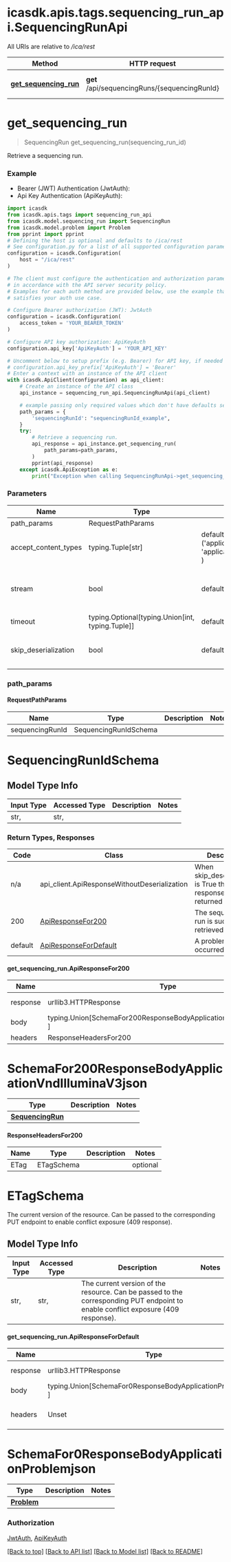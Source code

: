<a name="__pageTop"></a>
# icasdk.apis.tags.sequencing_run_api.SequencingRunApi

All URIs are relative to */ica/rest*

Method | HTTP request | Description
------------- | ------------- | -------------
[**get_sequencing_run**](#get_sequencing_run) | **get** /api/sequencingRuns/{sequencingRunId} | Retrieve a sequencing run.

# **get_sequencing_run**
<a name="get_sequencing_run"></a>
> SequencingRun get_sequencing_run(sequencing_run_id)

Retrieve a sequencing run.

### Example

* Bearer (JWT) Authentication (JwtAuth):
* Api Key Authentication (ApiKeyAuth):
```python
import icasdk
from icasdk.apis.tags import sequencing_run_api
from icasdk.model.sequencing_run import SequencingRun
from icasdk.model.problem import Problem
from pprint import pprint
# Defining the host is optional and defaults to /ica/rest
# See configuration.py for a list of all supported configuration parameters.
configuration = icasdk.Configuration(
    host = "/ica/rest"
)

# The client must configure the authentication and authorization parameters
# in accordance with the API server security policy.
# Examples for each auth method are provided below, use the example that
# satisfies your auth use case.

# Configure Bearer authorization (JWT): JwtAuth
configuration = icasdk.Configuration(
    access_token = 'YOUR_BEARER_TOKEN'
)

# Configure API key authorization: ApiKeyAuth
configuration.api_key['ApiKeyAuth'] = 'YOUR_API_KEY'

# Uncomment below to setup prefix (e.g. Bearer) for API key, if needed
# configuration.api_key_prefix['ApiKeyAuth'] = 'Bearer'
# Enter a context with an instance of the API client
with icasdk.ApiClient(configuration) as api_client:
    # Create an instance of the API class
    api_instance = sequencing_run_api.SequencingRunApi(api_client)

    # example passing only required values which don't have defaults set
    path_params = {
        'sequencingRunId': "sequencingRunId_example",
    }
    try:
        # Retrieve a sequencing run.
        api_response = api_instance.get_sequencing_run(
            path_params=path_params,
        )
        pprint(api_response)
    except icasdk.ApiException as e:
        print("Exception when calling SequencingRunApi->get_sequencing_run: %s\n" % e)
```
### Parameters

Name | Type | Description  | Notes
------------- | ------------- | ------------- | -------------
path_params | RequestPathParams | |
accept_content_types | typing.Tuple[str] | default is ('application/problem+json', 'application/vnd.illumina.v3+json', ) | Tells the server the content type(s) that are accepted by the client
stream | bool | default is False | if True then the response.content will be streamed and loaded from a file like object. When downloading a file, set this to True to force the code to deserialize the content to a FileSchema file
timeout | typing.Optional[typing.Union[int, typing.Tuple]] | default is None | the timeout used by the rest client
skip_deserialization | bool | default is False | when True, headers and body will be unset and an instance of api_client.ApiResponseWithoutDeserialization will be returned

### path_params
#### RequestPathParams

Name | Type | Description  | Notes
------------- | ------------- | ------------- | -------------
sequencingRunId | SequencingRunIdSchema | | 

# SequencingRunIdSchema

## Model Type Info
Input Type | Accessed Type | Description | Notes
------------ | ------------- | ------------- | -------------
str,  | str,  |  | 

### Return Types, Responses

Code | Class | Description
------------- | ------------- | -------------
n/a | api_client.ApiResponseWithoutDeserialization | When skip_deserialization is True this response is returned
200 | [ApiResponseFor200](#get_sequencing_run.ApiResponseFor200) | The sequencing run is successfully retrieved.
default | [ApiResponseForDefault](#get_sequencing_run.ApiResponseForDefault) | A problem occurred.

#### get_sequencing_run.ApiResponseFor200
Name | Type | Description  | Notes
------------- | ------------- | ------------- | -------------
response | urllib3.HTTPResponse | Raw response |
body | typing.Union[SchemaFor200ResponseBodyApplicationVndIlluminaV3json, ] |  |
headers | ResponseHeadersFor200 |  |

# SchemaFor200ResponseBodyApplicationVndIlluminaV3json
Type | Description  | Notes
------------- | ------------- | -------------
[**SequencingRun**](../../models/SequencingRun.md) |  | 

#### ResponseHeadersFor200

Name | Type | Description  | Notes
------------- | ------------- | ------------- | -------------
ETag | ETagSchema | | optional

# ETagSchema

The current version of the resource. Can be passed to the corresponding PUT endpoint to enable conflict exposure (409 response).

## Model Type Info
Input Type | Accessed Type | Description | Notes
------------ | ------------- | ------------- | -------------
str,  | str,  | The current version of the resource. Can be passed to the corresponding PUT endpoint to enable conflict exposure (409 response). | 


#### get_sequencing_run.ApiResponseForDefault
Name | Type | Description  | Notes
------------- | ------------- | ------------- | -------------
response | urllib3.HTTPResponse | Raw response |
body | typing.Union[SchemaFor0ResponseBodyApplicationProblemjson, ] |  |
headers | Unset | headers were not defined |

# SchemaFor0ResponseBodyApplicationProblemjson
Type | Description  | Notes
------------- | ------------- | -------------
[**Problem**](../../models/Problem.md) |  | 


### Authorization

[JwtAuth](../../../README.md#JwtAuth), [ApiKeyAuth](../../../README.md#ApiKeyAuth)

[[Back to top]](#__pageTop) [[Back to API list]](../../../README.md#documentation-for-api-endpoints) [[Back to Model list]](../../../README.md#documentation-for-models) [[Back to README]](../../../README.md)

